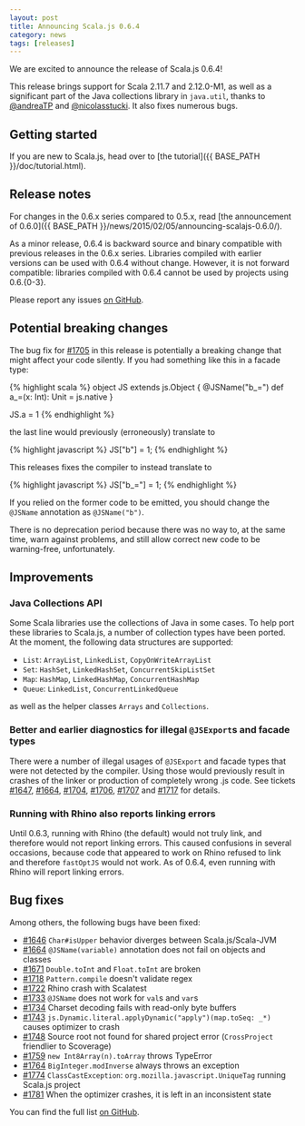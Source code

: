 ```yaml
---
layout: post
title: Announcing Scala.js 0.6.4
category: news
tags: [releases]
---
```



We are excited to announce the release of Scala.js 0.6.4!

This release brings support for Scala 2.11.7 and 2.12.0-M1, as well as a significant part of the Java collections library in `java.util`, thanks to [@andreaTP](https://github.com/andreaTP) and [@nicolasstucki](https://github.com/nicolasstucki).
It also fixes numerous bugs.
<!--more-->

## Getting started

If you are new to Scala.js, head over to
[the tutorial]({{ BASE_PATH }}/doc/tutorial.html).

## Release notes

For changes in the 0.6.x series compared to 0.5.x, read [the announcement of 0.6.0]({{ BASE_PATH }}/news/2015/02/05/announcing-scalajs-0.6.0/).

As a minor release, 0.6.4 is backward source and binary compatible with previous releases in the 0.6.x series.
Libraries compiled with earlier versions can be used with 0.6.4 without change.
However, it is not forward compatible: libraries compiled with 0.6.4 cannot be used by projects using 0.6.{0-3}.

Please report any issues [on GitHub](https://github.com/scala-js/scala-js/issues).

## Potential breaking changes

The bug fix for [#1705](https://github.com/scala-js/scala-js/issues/1705) in this release is potentially a breaking change that might affect your code silently.
If you had something like this in a facade type:

{% highlight scala %}
object JS extends js.Object {
  @JSName("b_=")
  def a_=(x: Int): Unit = js.native
}

JS.a = 1
{% endhighlight %}

the last line would previously (erroneously) translate to

{% highlight javascript %}
JS["b"] = 1;
{% endhighlight %}

This releases fixes the compiler to instead translate to

{% highlight javascript %}
JS["b_="] = 1;
{% endhighlight %}

If you relied on the former code to be emitted, you should change the `@JSName` annotation as `@JSName("b")`.

There is no deprecation period because there was no way to, at the same time, warn against problems, and still allow correct new code to be warning-free, unfortunately.

## Improvements

### Java Collections API

Some Scala libraries use the collections of Java in some cases.
To help port these libraries to Scala.js, a number of collection types have been ported.
At the moment, the following data structures are supported:

* `List`: `ArrayList`, `LinkedList`, `CopyOnWriteArrayList`
* `Set`: `HashSet`, `LinkedHashSet`, `ConcurrentSkipListSet`
* `Map`: `HashMap`, `LinkedHashMap`, `ConcurrentHashMap`
* `Queue`: `LinkedList`, `ConcurrentLinkedQueue`

as well as the helper classes `Arrays` and `Collections`.

### Better and earlier diagnostics for illegal `@JSExport`s and facade types

There were a number of illegal usages of `@JSExport` and facade types that were not detected by the compiler.
Using those would previously result in crashes of the linker or production of completely wrong .js code.
See tickets [#1647](https://github.com/scala-js/scala-js/issues/1647), [#1664](https://github.com/scala-js/scala-js/issues/1664), [#1704](https://github.com/scala-js/scala-js/issues/1704), [#1706](https://github.com/scala-js/scala-js/issues/1706), [#1707](https://github.com/scala-js/scala-js/issues/1707) and [#1717](https://github.com/scala-js/scala-js/issues/1717) for details.

### Running with Rhino also reports linking errors

Until 0.6.3, running with Rhino (the default) would not truly link, and therefore would not report linking errors.
This caused confusions in several occasions, because code that appeared to work on Rhino refused to link and therefore `fastOptJS` would not work.
As of 0.6.4, even running with Rhino will report linking errors.

## Bug fixes

Among others, the following bugs have been fixed:

* [#1646](https://github.com/scala-js/scala-js/issues/1646) `Char#isUpper` behavior diverges between Scala.js/Scala-JVM
* [#1664](https://github.com/scala-js/scala-js/issues/1664) `@JSName(variable)` annotation does not fail on objects and classes
* [#1671](https://github.com/scala-js/scala-js/issues/1671) `Double.toInt` and `Float.toInt` are broken
* [#1718](https://github.com/scala-js/scala-js/issues/1718) `Pattern.compile` doesn't validate regex
* [#1722](https://github.com/scala-js/scala-js/issues/1722) Rhino crash with Scalatest
* [#1733](https://github.com/scala-js/scala-js/issues/1733) `@JSName` does not work for `val`s and `var`s
* [#1734](https://github.com/scala-js/scala-js/issues/1734) Charset decoding fails with read-only byte buffers
* [#1743](https://github.com/scala-js/scala-js/issues/1743) `js.Dynamic.literal.applyDynamic("apply")(map.toSeq: _*)` causes optimizer to crash
* [#1748](https://github.com/scala-js/scala-js/issues/1748) Source root not found for shared project error (`CrossProject` friendlier to Scoverage)
* [#1759](https://github.com/scala-js/scala-js/issues/1759) `new Int8Array(n).toArray` throws TypeError
* [#1764](https://github.com/scala-js/scala-js/issues/1764) `BigInteger.modInverse` always throws an exception
* [#1774](https://github.com/scala-js/scala-js/issues/1774) `ClassCastException`: `org.mozilla.javascript.UniqueTag` running Scala.js project
* [#1781](https://github.com/scala-js/scala-js/issues/1781) When the optimizer crashes, it is left in an inconsistent state

You can find the full list [on GitHub](https://github.com/scala-js/scala-js/issues?q=is%3Aissue+milestone%3Av0.6.4+is%3Aclosed).
